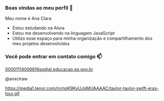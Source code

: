 ### Boas vindas ao meu perfil 💜

Meu nome é Ana Clara

- Estou estudando na Alura
- Estou me desenvolvendo na linguagem JavaScript
- Utilizo esse espaço para minha organização e compartilhamento dos meu projetos desenvolvidos

### Você pode entrar em contato comigo 📫

00001114006816sp@al.educacao.sp.gov.br

@anxclraw

https://media1.tenor.com/m/npK9KyUJqMUAAAAC/taylor-taylor-swift-eras-tour.gif
